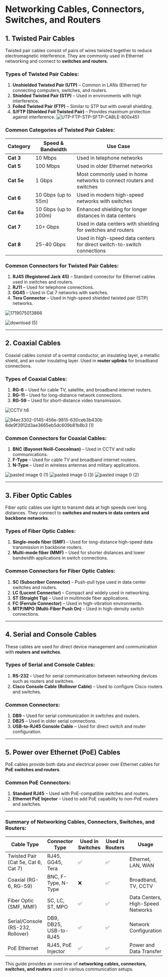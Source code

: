 # **Networking Cables, Connectors, Switches, and Routers**

## **1. Twisted Pair Cables**
Twisted pair cables consist of pairs of wires twisted together to reduce electromagnetic interference. They are commonly used in Ethernet networking and connect to **switches and routers**.

### **Types of Twisted Pair Cables:**
1. **Unshielded Twisted Pair (UTP)** – Common in LANs (Ethernet) for connecting computers, switches, and routers.
2. **Shielded Twisted Pair (STP)** – Used in environments with high interference.
3. **Foiled Twisted Pair (FTP)** – Similar to STP but with overall shielding.
4. **S/FTP (Shielded Foil Twisted Pair)** – Provides maximum protection against interference.
![UTP-FTP-STP-SFTP-CABLE-800x451](https://github.com/user-attachments/assets/61a41221-fb91-4e22-90b2-fca972da228a)



### **Common Categories of Twisted Pair Cables:**
| Category | Speed & Bandwidth | Use Case |
|----------|----------------|----------|
| **Cat 3** | 10 Mbps | Used in telephone networks |
| **Cat 5** | 100 Mbps | Used in older Ethernet networks |
| **Cat 5e** | 1 Gbps | Most commonly used in home networks to connect routers and switches |
| **Cat 6** | 10 Gbps (up to 55m) | Used in modern high-speed networks with switches |
| **Cat 6a** | 10 Gbps (up to 100m) | Enhanced shielding for longer distances in data centers |
| **Cat 7** | 10+ Gbps | Used in data centers with shielding for switches and routers |
| **Cat 8** | 25-40 Gbps | Used in high-speed data centers for direct switch-to-switch connections |

### **Common Connectors for Twisted Pair Cables:**
1. **RJ45 (Registered Jack 45)** – Standard connector for Ethernet cables used in switches and routers.
2. **RJ11** – Used for telephone connections.
3. **GG45** – Used in Cat 7 networks with switches.
4. **Tera Connector** – Used in high-speed shielded twisted pair (STP) networks.

![1719075013866](https://github.com/user-attachments/assets/989bd4ac-0e5a-4df2-9d8e-ef202cd3d135)

![download (5)](https://github.com/user-attachments/assets/fe9ac0b3-891d-40aa-b759-53acfe0902e3)

---

## **2. Coaxial Cables**
Coaxial cables consist of a central conductor, an insulating layer, a metallic shield, and an outer insulating layer. Used in **router uplinks** for broadband connections.

### **Types of Coaxial Cables:**
1. **RG-6** – Used for cable TV, satellite, and broadband internet routers.
2. **RG-11** – Used for long-distance network connections.
3. **RG-59** – Used for short-distance video transmission.

![CCTV h6](https://github.com/user-attachments/assets/0de90e6e-8245-4173-94c9-ccc5644ee8f9)

![94ec3302-0145-456e-9815-630ceb3b430b 6de9f3912d3ae3665eb5dc609b81b8b3 (1)](https://github.com/user-attachments/assets/d2d3032c-26e6-4ed3-b816-6b5d5ab777bc)


### **Common Connectors for Coaxial Cables:**
1. **BNC (Bayonet Neill-Concelman)** – Used in CCTV and radio communications.
2. **F-Type** – Used for cable TV and broadband internet routers.
3. **N-Type** – Used in wireless antennas and military applications.

![pasted image 0 (1)](https://github.com/user-attachments/assets/c3505379-e689-476e-9689-90eb6963de1a)
![pasted image 0 (3)](https://github.com/user-attachments/assets/551c7575-2530-49ad-b69c-b13f7e104463)
![pasted image 0 (2)](https://github.com/user-attachments/assets/02c337ad-02db-4c13-9865-27c32221b354)


---

## **3. Fiber Optic Cables**
Fiber optic cables use light to transmit data at high speeds over long distances. They connect to **switches and routers in data centers and backbone networks**.

### **Types of Fiber Optic Cables:**
1. **Single-mode fiber (SMF)** – Used for long-distance high-speed data transmission in backbone routers.
2. **Multi-mode fiber (MMF)** – Used for shorter distances and lower bandwidth applications in switch connections.

### **Common Connectors for Fiber Optic Cables:**
1. **SC (Subscriber Connector)** – Push-pull type used in data center switches and routers.
2. **LC (Lucent Connector)** – Compact and widely used in networking.
3. **ST (Straight Tip)** – Used in multimode fiber applications.
4. **FC (Ferrule Connector)** – Used in high-vibration environments.
5. **MTP/MPO (Multi-Fiber Push On)** – Used in high-density switch connections.

---

## **4. Serial and Console Cables**
These cables are used for direct device management and communication with **routers and switches**.

### **Types of Serial and Console Cables:**
1. **RS-232** – Used for serial communication between networking devices such as routers and switches.
2. **Cisco Console Cable (Rollover Cable)** – Used to configure Cisco routers and switches.

### **Common Connectors:**
1. **DB9** – Used for serial communication in switches and routers.
2. **DB25** – Used in older serial connections.
3. **USB-to-RJ45 Console Cable** – Used for direct switch and router configuration.

---

## **5. Power over Ethernet (PoE) Cables**
PoE cables provide both data and electrical power over Ethernet cables for **PoE switches and routers**.

### **Common PoE Connectors:**
1. **Standard RJ45** – Used with PoE-compatible switches and routers.
2. **Ethernet PoE Injector** – Used to add PoE capability to non-PoE routers and switches.

---

### **Summary of Networking Cables, Connectors, Switches, and Routers:**
| Cable Type | Connector Type | Used in Switches | Used in Routers | Usage |
|------------|---------------|----------------|---------------|--------|
| Twisted Pair (Cat 5e, Cat 6, Cat 7) | RJ45, GG45, Tera | ✅ | ✅ | Ethernet, LAN, WAN |
| Coaxial (RG-6, RG-59) | BNC, F-Type, N-Type | ❌ | ✅ | Broadband, TV, CCTV |
| Fiber Optic (SMF, MMF) | SC, LC, ST, MPO | ✅ | ✅ | Data Centers, High-Speed Networks |
| Serial/Console (RS-232, Rollover) | DB9, DB25, USB-to-RJ45 | ✅ | ✅ | Network Configuration |
| PoE Ethernet | RJ45, PoE Injector | ✅ | ✅ | Power and Data Transfer |

This guide provides an overview of **networking cables, connectors, switches, and routers** used in various communication setups.


